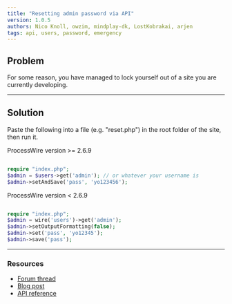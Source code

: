 ```yaml
---
title: "Resetting admin password via API"
version: 1.0.5
authors: Nico Knoll, owzim, mindplay-dk, LostKobrakai, arjen
tags: api, users, password, emergency
---
```


## Problem

For some reason, you have managed to lock yourself out of a site you are currently developing.

---

## Solution

Paste the following into a file (e.g. "reset.php") in the root folder of the site, then run it.

ProcessWire version >= 2.6.9

```php

require "index.php";
$admin = $users->get('admin'); // or whatever your username is
$admin->setAndSave('pass', 'yo123456');
```

ProcessWire version < 2.6.9

```php

require "index.php";
$admin = wire('users')->get('admin');
$admin->setOutputFormatting(false);
$admin->set('pass', 'yo12345');
$admin->save('pass');
```

---

### Resources

-   [Forum thread](https://processwire.com/talk/topic/7167-server-error-with-latest-dev-build/#entry69041)
-   [Blog post](https://processwire.com/blog/posts/processwire-2.6.9-core-updates-and-new-procache-version/)
-   [API reference](https://processwire.com/api/ref/page/set-and-save/)
